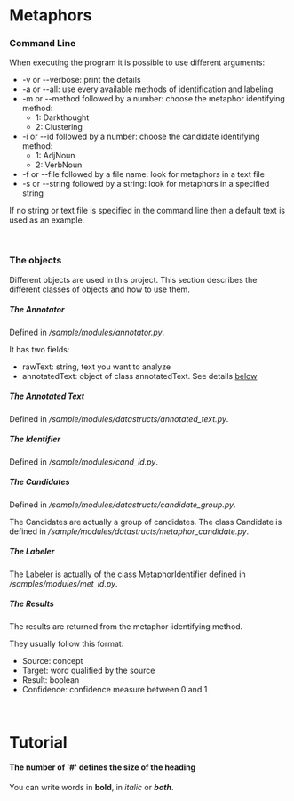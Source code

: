 # Metaphors

### Command Line
When executing the program it is possible to use different arguments:
* -v or --verbose: print the details
* -a or --all: use every available methods of identification and labeling
* -m or --method followed by a number: choose the metaphor identifying method:
    * 1: Darkthought
    * 2: Clustering
* -i or --id followed by a number: choose the candidate identifying method:
    * 1: AdjNoun
    * 2: VerbNoun
* -f or --file followed by a file name: look for metaphors in a text file
* -s or --string followed by a string: look for metaphors in a specified string

If no string or text file is specified in the command line then a default text is used as an example.

<br>

### The objects

Different objects are used in this project. This section describes the different classes of objects and how to use them.

##### The Annotator
Defined in _/sample/modules/annotator.py_.

It has two fields:
* rawText: string, text you want to analyze
* annotatedText: object of class annotatedText. See details [below](#annotatedTextAnchor)

##### <a name="annotatedTextAnchor">The Annotated Text</a>
Defined in _/sample/modules/datastructs/annotated_text.py_.

##### The Identifier
Defined in _/sample/modules/cand_id.py_.

##### The Candidates
Defined in _/sample/modules/datastructs/candidate_group.py_.

The Candidates are actually a group of candidates. The class Candidate is defined in _/sample/modules/datastructs/metaphor_candidate.py_.

##### The Labeler
The Labeler is actually of the class MetaphorIdentifier defined in _/samples/modules/met_id.py_.

##### The Results
The results are returned from the metaphor-identifying method.

They usually follow this format:
* Source: concept
* Target: word qualified by the source
* Result: boolean
* Confidence: confidence measure between 0 and 1 

<br> 

# Tutorial

#### The number of '#' defines the size of the heading

You can write words in **bold**, in _italic_ or **_both_**.